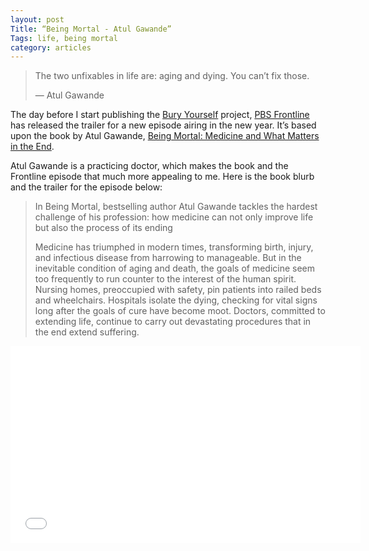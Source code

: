 ```yaml
---
layout: post
Title: “Being Mortal - Atul Gawande”
Tags: life, being mortal
category: articles
---
```


> The two unfixables in life are: aging and dying. You can’t fix those. 
> 
> — Atul Gawande

The day before I start publishing the [Bury Yourself](http://www.foursides.ca/Bury-Yourself-Writing-Project/ "Bury Yourself") project, [PBS Frontline](http://www.pbs.org/wgbh/pages/frontline/ "PBS Frontline") has released the trailer for a new episode airing in the new year. It’s based upon the book by Atul Gawande, [Being Mortal: Medicine and What Matters in the End](http://www.amazon.com/gp/product/0805095152/ref=as_li_tl?ie=UTF8&camp=1789&creative=390957&creativeASIN=0805095152&linkCode=as2&tag=four0b-20&linkId=4NQGCHU6GJPZMULN "Being Mortal"). 

Atul Gawande is a practicing doctor, which makes the book and the Frontline episode that much more appealing to me. Here is the book blurb and the trailer for the episode below:

> In Being Mortal, bestselling author Atul Gawande tackles the hardest challenge of his profession: how medicine can not only improve life but also the process of its ending
> 
> Medicine has triumphed in modern times, transforming birth, injury, and infectious disease from harrowing to manageable. But in the inevitable condition of aging and death, the goals of medicine seem too frequently to run counter to the interest of the human spirit. Nursing homes, preoccupied with safety, pin patients into railed beds and wheelchairs. Hospitals isolate the dying, checking for vital signs long after the goals of cure have become moot. Doctors, committed to extending life, continue to carry out devastating procedures that in the end extend suffering.

<iframe width="560" height="315" src="//www.youtube.com/embed/VRkr09ZMI3w" frameborder="0" allowfullscreen></iframe>


